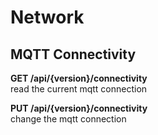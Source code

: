 # Network

## MQTT Connectivity

**GET /api/{version}/connectivity**\
read the current mqtt connection

**PUT /api/{version}/connectivity**\
change the mqtt connection